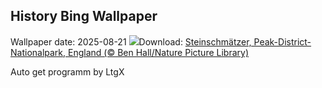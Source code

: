 ## History Bing Wallpaper
Wallpaper date: 2025-08-21
![](https://www.bing.com/th?id=OHR.WheatearBird_DE-DE8545255513_UHD.jpg&w=1000)Download: [Steinschmätzer, Peak-District-Nationalpark, England (© Ben Hall/Nature Picture Library)](https://www.bing.com/th?id=OHR.WheatearBird_DE-DE8545255513_UHD.jpg)

Auto get programm by LtgX
